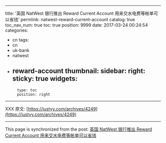 
---
title: '英国 NatWest 银行推出 Reward Current Account 用来交水电费等帐单可以省钱'
permlink: natwest-reward-current-account
catalog: true
toc_nav_num: true
toc: true
position: 9999
date: 2017-03-24 00:24:54
categories:
- cn
tags:
- cn
- uk-bank
- natwest
- reward-account
thumbnail: 
sidebar:
    right:
        sticky: true
widgets:
    -
        type: toc
        position: right
---


XXX 原文: [https://justyy.com/archives/4249](https://justyy.com/archives/4249)

- - -

This page is synchronized from the post: [英国 NatWest 银行推出 Reward Current Account 用来交水电费等帐单可以省钱](https://steemit.com/@justyy/natwest-reward-current-account)
